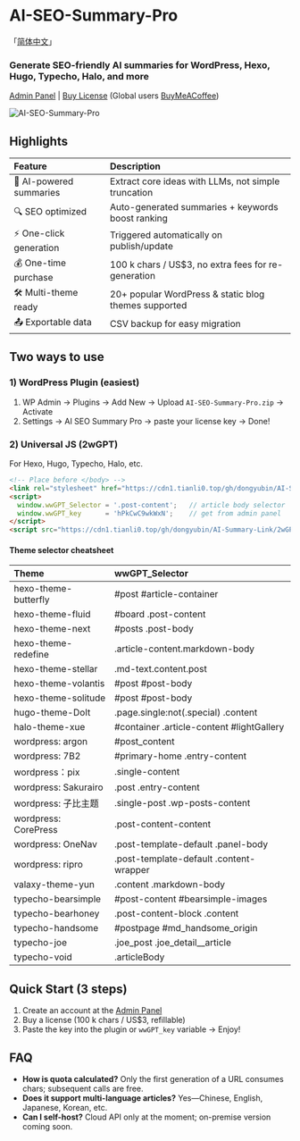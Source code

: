 # AI-SEO-Summary-Pro

「[简体中文](./README-zh.md)」

### Generate SEO-friendly AI summaries for WordPress, Hexo, Hugo, Typecho, Halo, and more

[Admin Panel](https://www.wangdu.site/wp-login.php?action=register) | [Buy License](https://fk.wwkjs.top/buy/16) (Global users [BuyMeACoffee](https://buymeacoffee.com/dongyubin/e/257941))

![AI-SEO-Summary-Pro](https://cdn.wwkejishe.top/wp-cdn-02/2024/202407041028545.webp)


## Highlights

| Feature                | Description                                          |
| :--------------------- | :--------------------------------------------------- |
| 🎯 AI-powered summaries | Extract core ideas with LLMs, not simple truncation  |
| 🔍 SEO optimized        | Auto-generated summaries + keywords boost ranking    |
| ⚡ One-click generation | Triggered automatically on publish/update            |
| 💰 One-time purchase    | 100 k chars / US$3, no extra fees for re-generation  |
| 🛠 Multi-theme ready    | 20+ popular WordPress & static blog themes supported |
| 📤 Exportable data      | CSV backup for easy migration                        |



## Two ways to use

### 1) WordPress Plugin (easiest)

1. WP Admin → Plugins → Add New → Upload `AI-SEO-Summary-Pro.zip` → Activate
2. Settings → AI SEO Summary Pro → paste your license key → Done!

### 2) Universal JS (2wGPT)

For Hexo, Hugo, Typecho, Halo, etc.

```html
<!-- Place before </body> -->
<link rel="stylesheet" href="https://cdn1.tianli0.top/gh/dongyubin/AI-Summary-Link/2wGPT.css">
<script>
  window.wwGPT_Selector = '.post-content';   // article body selector
  window.wwGPT_key      = 'hPkCwC9wkWxN';    // get from admin panel
</script>
<script src="https://cdn1.tianli0.top/gh/dongyubin/AI-Summary-Link/2wGPT.js"></script>
```

#### Theme selector cheatsheet

| Theme                | wwGPT_Selector                            |
| :------------------- | :---------------------------------------- |
| hexo-theme-butterfly | #post #article-container                  |
| hexo-theme-fluid     | #board .post-content                      |
| hexo-theme-next      | #posts .post-body                         |
| hexo-theme-redefine  | .article-content.markdown-body            |
| hexo-theme-stellar   | .md-text.content.post                     |
| hexo-theme-volantis  | #post #post-body                          |
| hexo-theme-solitude  | #post #post-body                          |
| hugo-theme-DoIt      | .page.single:not(.special) .content       |
| halo-theme-xue       | #container .article-content #lightGallery |
| wordpress: argon     | #post_content                             |
| wordpress: 7B2       | #primary-home .entry-content              |
| wordpress：pix       | .single-content                           |
| wordpress: Sakurairo | .post .entry-content                      |
| wordpress: 子比主题  | .single-post .wp-posts-content            |
| wordpress: CorePress | .post-content-content                     |
| wordpress: OneNav    | .post-template-default .panel-body        |
| wordpress: ripro     | .post-template-default .content-wrapper   |
| valaxy-theme-yun     | .content .markdown-body                   |
| typecho-bearsimple   | #post-content #bearsimple-images          |
| typecho-bearhoney    | .post-content-block .content              |
| typecho-handsome     | #postpage #md_handsome_origin             |
| typecho-joe          | .joe_post .joe_detail__article            |
| typecho-void         | .articleBody                              |

## Quick Start (3 steps)

1. Create an account at the [Admin Panel](https://www.wangdu.site/wp-login.php?action=register)
2. Buy a license (100 k chars / US$3, refillable)
3. Paste the key into the plugin or `wwGPT_key` variable → Enjoy!


## FAQ

- **How is quota calculated?**
  Only the first generation of a URL consumes chars; subsequent calls are free.
- **Does it support multi-language articles?**
  Yes—Chinese, English, Japanese, Korean, etc.
- **Can I self-host?**
  Cloud API only at the moment; on-premise version coming soon.
